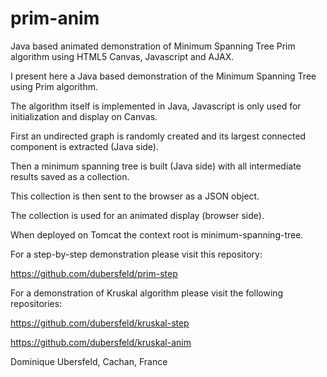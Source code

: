 # prim-anim
Java based animated demonstration of Minimum Spanning Tree Prim algorithm using HTML5 Canvas, Javascript and AJAX.

I present here a Java based demonstration of the Minimum Spanning Tree using Prim algorithm.

The algorithm itself is implemented in Java, Javascript is only used for initialization and display on Canvas.

First an undirected graph is randomly created and its largest connected component is extracted (Java side).

Then a minimum spanning tree is built (Java side) with all intermediate results saved as a collection.

This collection is then sent to the browser as a JSON object.

The collection is used for an animated display (browser side).

When deployed on Tomcat the context root is minimum-spanning-tree.

For a step-by-step demonstration please visit this repository:

https://github.com/dubersfeld/prim-step

For a demonstration of Kruskal algorithm please visit the following repositories:

https://github.com/dubersfeld/kruskal-step

https://github.com/dubersfeld/kruskal-anim


Dominique Ubersfeld, Cachan, France
